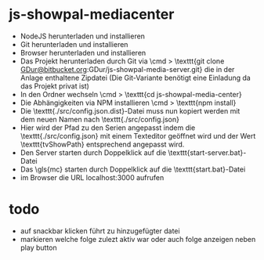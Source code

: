 # js-showpal-mediacenter

- NodeJS herunterladen und installieren
- Git herunterladen und installieren
- Browser herunterladen und installieren
- Das Projekt herunterladen durch Git via \\cmd > \texttt{git clone GDur@bitbucket.org:GDur/js-showpal-media-server.git}
    die in der Anlage enthaltene Zipdatei (Die Git-Variante benötigt eine Einladung da das Projekt privat ist)
- In den Ordner wechseln \\cmd > \texttt{cd js-showpal-media-center}
- Die Abhängigkeiten via NPM installieren \\cmd > \texttt{npm install}
- Die \texttt{./src/config.json.dist}-Datei muss nun kopiert werden mit dem neuen Namen nach \texttt{./src/config.json}
- Hier wird der Pfad zu den Serien angepasst indem die \texttt{./src/config.json} mit einem  Texteditor geöffnet wird und der Wert \texttt{tvShowPath} entsprechend angepasst wird.
- Den Server starten durch Doppelklick auf die \texttt{start-server.bat}-Datei
- Das \gls{mc} starten durch Doppelklick auf die \texttt{start.bat}-Datei
- im Browser die URL localhost:3000 aufrufen


# todo
- auf snackbar klicken führt zu hinzugefügter datei
- markieren welche folge zulezt aktiv war oder auch folge anzeigen neben play button

